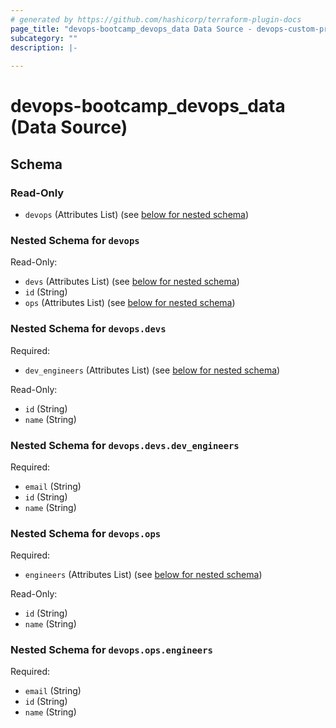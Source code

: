 ```yaml
---
# generated by https://github.com/hashicorp/terraform-plugin-docs
page_title: "devops-bootcamp_devops_data Data Source - devops-custom-provider"
subcategory: ""
description: |-
  
---
```


# devops-bootcamp_devops_data (Data Source)





<!-- schema generated by tfplugindocs -->
## Schema

### Read-Only

- `devops` (Attributes List) (see [below for nested schema](#nestedatt--devops))

<a id="nestedatt--devops"></a>
### Nested Schema for `devops`

Read-Only:

- `devs` (Attributes List) (see [below for nested schema](#nestedatt--devops--devs))
- `id` (String)
- `ops` (Attributes List) (see [below for nested schema](#nestedatt--devops--ops))

<a id="nestedatt--devops--devs"></a>
### Nested Schema for `devops.devs`

Required:

- `dev_engineers` (Attributes List) (see [below for nested schema](#nestedatt--devops--devs--dev_engineers))

Read-Only:

- `id` (String)
- `name` (String)

<a id="nestedatt--devops--devs--dev_engineers"></a>
### Nested Schema for `devops.devs.dev_engineers`

Required:

- `email` (String)
- `id` (String)
- `name` (String)



<a id="nestedatt--devops--ops"></a>
### Nested Schema for `devops.ops`

Required:

- `engineers` (Attributes List) (see [below for nested schema](#nestedatt--devops--ops--engineers))

Read-Only:

- `id` (String)
- `name` (String)

<a id="nestedatt--devops--ops--engineers"></a>
### Nested Schema for `devops.ops.engineers`

Required:

- `email` (String)
- `id` (String)
- `name` (String)


